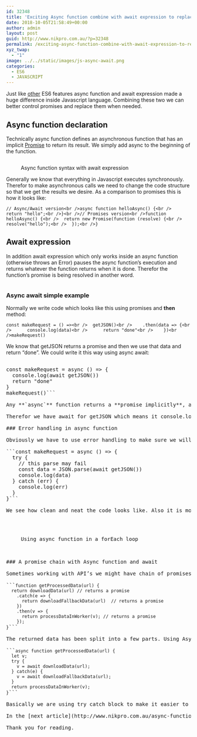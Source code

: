 ```yaml
---
id: 32348
title: 'Exciting Async function combine with await expression to replace promises in ES6: part 1'
date: 2018-10-05T21:58:49+00:00
author: admin
layout: post
guid: http://www.nikpro.com.au/?p=32348
permalink: /exciting-async-function-combine-with-await-expression-to-replace-promises-in-es6-part-1/
xyz_twap:
  - "1"
image: ../../static/images/js-async-await.png
categories:
  - ES6
  - JAVASCRIPT
---
```

Just like [other](http://www.nikpro.com.au/javascript-es6-modern-rest-parameters-are-explained-with-examples/) ES6 features async function and await expression made a huge difference inside Javascript language. Combining these two we can better control promises and replace them when needed.

## Async function declaration

Technically async function defines an asynchronous function that has an implicit [Promise](http://www.nikpro.com.au/what-are-promises-and-how-to-use-them-in-javascript/) to return its result. We simply add async to the beginning of the function.<figure class="wp-block-image">

<img src="http://www.nikpro.com.auasyncawaitsyntaax.png" alt="" class="wp-image-32349" srcset="http://testgatsby.localasyncawaitsyntaax.png 1280w, http://testgatsby.localasyncawaitsyntaax-300x94.png 300w, http://testgatsby.localasyncawaitsyntaax-768x240.png 768w, http://testgatsby.localasyncawaitsyntaax-1024x320.png 1024w" sizes="(max-width: 1280px) 100vw, 1280px" /> <figcaption>Async function syntax with await expression</figcaption></figure> 

Generally we know that everything in Javascript executes synchronously. Therefor to make asynchronous calls we need to change the code structure so that we get the results we desire. As a comparison to promises this is how it looks like:

```// Async/Await version<br />async function helloAsync() {<br />  return "hello";<br />}<br />// Promises version<br />function helloAsync() {<br />  return new Promise(function (resolve) {<br />    resolve("hello");<br />  });<br />}```

## Await expression

In addition await expression which only works inside an async function (otherwise throws an Error) pauses the async function&#8217;s execution and returns whatever the function returns when it is done. Therefor the function&#8217;s promise is being resolved in another word.<figure class="wp-block-image">

<img src="http://www.nikpro.com.auasync-javascript.jpg" alt="" class="wp-image-32351" srcset="http://testgatsby.localasync-javascript.jpg 1050w, http://testgatsby.localasync-javascript-300x103.jpg 300w, http://testgatsby.localasync-javascript-768x263.jpg 768w, http://testgatsby.localasync-javascript-1024x351.jpg 1024w" sizes="(max-width: 1050px) 100vw, 1050px" /> </figure> 

### Async await simple example

Normally we write code which looks like this using promises and **then** method:

```const makeRequest = () =><br />  getJSON()<br />    .then(data => {<br />      console.log(data)<br />      return "done"<br />    })<br />makeRequest()```

We know that getJSON returns a promise and then we use that data and return &#8220;done&#8221;. We could write it this way using async await:

<pre class="wp-block-preformatted"><br />const makeRequest = async () => {<br />  console.log(await getJSON())<br />  return "done"<br />}<br />makeRequest()```

Any **`async`** function returns a **promise implicitly**, and the **resolve value of the promise will be whatever you `return` from the function** (which is the string `"done"` in this case).

Therefor we have await for getJSON which means it console.log waits until getJSON resolves its promise and returns its value.

### Error handling in async function

Obviously we have to use error handling to make sure we will catch unwanted results and errors. One of the best ways is to put the code in the old try and catch block:

```const makeRequest = async () => {<br />  try {<br />    // this parse may fail<br />    const data = JSON.parse(await getJSON())<br />    console.log(data)<br />  } catch (err) {<br />    console.log(err)<br />  }<br />}```

We see how clean and neat the code looks like. Also it is more maintainable and easy to understand.<figure class="wp-block-image">

<img src="http://www.nikpro.com.auasync-await-foreach.png" alt="" class="wp-image-32352" srcset="http://testgatsby.localasync-await-foreach.png 1068w, http://testgatsby.localasync-await-foreach-300x129.png 300w, http://testgatsby.localasync-await-foreach-768x329.png 768w, http://testgatsby.localasync-await-foreach-1024x439.png 1024w" sizes="(max-width: 1068px) 100vw, 1068px" /> <figcaption>Using async function in a forEach loop</figcaption></figure> 

### A promise chain with Async function and await

Sometimes working with API&#8217;s we might have chain of promises. Imagine <a href="https://developer.mozilla.org/en-US/docs/Web/JavaScript/Reference/Statements/async_function" target="_blank" rel="noopener noreferrer">this code</a>:

```<code>function getProcessedData(url) {
  return downloadData(url) // returns a promise
    .catch(e => {
      return downloadFallbackData(url)  // returns a promise
    })
    .then(v => {
      return processDataInWorker(v); // returns a promise
    });
}</code>```

The returned data has been split into a few parts. Using Async function and its await expression we could change the code to below:

```<code>async function getProcessedData(url) {
  let v;
  try {
    v = await downloadData(url); 
  } catch(e) {
    v = await downloadFallbackData(url);
  }
  return processDataInWorker(v);
}</code>```

Basically we are using try catch block to make it easier to manage. The important note here is the return value of async function does not have await on it because it implicitly wrapped in Promise.Resolve.

In the [next article](http://www.nikpro.com.au/async-function-and-await-expression-combine-with-promise-all-explained-part-2/) I will demonstrate this subject with more advanced examples.

Thank you for reading.
